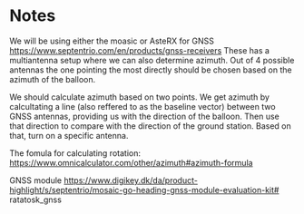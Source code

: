 # Notes
We will be using either the moasic or AsteRX for GNSS https://www.septentrio.com/en/products/gnss-receivers
These has a multiantenna setup where we can also determine azimuth. Out of 4 possible antennas the one pointing the most directly should be chosen based on the azimuth of the balloon. 

We should calculate azimuth based on two points. We get azimuth by calcultating a line (also reffered to as the baseline vector) between two GNSS antennas, providing us with the direction of the balloon. Then use that direction to compare with the direction of the ground station. Based on that, turn on a specific antenna. 

The fomula for calculating rotation: https://www.omnicalculator.com/other/azimuth#azimuth-formula

GNSS module
https://www.digikey.dk/da/product-highlight/s/septentrio/mosaic-go-heading-gnss-module-evaluation-kit# ratatosk_gnss
